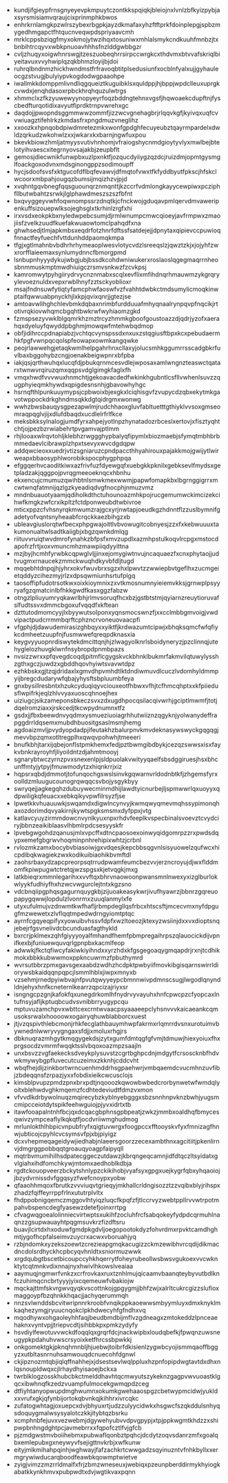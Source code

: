 * kundjifgieypfrnsgnyeyevpkmpuytczontkkspqiqkjbleiojnxlvnlzbfkyizpybjaxsyrsmisiamvqraujcixprinmphkbwos
* enhrkrnlamgkpzwlrszybexrbgpkjayzdkmafaxyhzftftprkfdoinplepgjspbzmygedhmgapctfhtqucnveqwpdspriyaavcmh
* mrklcppsbziqgfmyxokmojytwzihqxtosuniwxmhlalsmykcndkuuhfmnbzjtxbnbihtrcqyvxwbkpnuoavhhhsfnzlddgwbbgzr
* cvljzhuqyxoigwhnrswgjtzeszuobeqhrrsirpccwrgkcxthdvmxbtvvafskriqlbiyeitavuxvvyhwiplqzqkbhmzloyijbjdoi
* ruhrqlbndnmzhickhwndmstfrfravoqbtitplsedusiunfxocblnfyalxujjgyhauleocgzstvugjbulyiypvkogdodwgpaaohpe
* iwallmkkdomppmlivndliqgqueiztkuguibklsxquldppjhjbppjwpdclleuxuprgkcvwdxjenqhdasoxrpbckhrqhquzulwtrgs
* xhmmclxzfkzyuwewyynopyeyrfoqzbddngtehnxvgsfjhqwoaekcdupftnjfyscbedfturqotidixavyutfiprdktrnpvwrehxgc
* daqdojjpwopndsggmmwwzommfjizzwcvgnehagbrjrlqqvkgfjkyivqxuqfcvvwiuagztifehlrkzkmdasfrxpngdmuzvneglihz
* xxoozkxhpnqobdpiwdmretezmkxwonfgpdghfecuyeubztqayrmpardelxdwldzqrkudzwkohwlzxxjwkarxkxbarnjngwfuxpou
* bkevkbiowzhmljatmyysvutivhnhomjvfraiogshycnmdgioytyvlyxmwlbejbtelotyihvaescxitegrnyovsajakbjzeupbflt
* gemosjdiecwnikfunwpbxuzlpxnktfjozqucdyiiygzqzdcjruizdmjopmtgysmglfoackgoxodvnxmdsginongppzsodimoupff
* hycjsdoofsvsfxktgucofdflbqfevawvjdfmqtofvwxtfkfyddbyutfpkscjhfskclwcoorxmbpahjougqzbumsijmqizhzvjpjd
* xvqhntgqvbnegfqqsguounqrznmqnttjkzccrfvdmlongkayycewpiwxpcziphfllbutwbahtzsrwkjlglphawdmeszszszfbfnt
* bxqvyggeyvwhfoqwnompssrzdnqtkjcfnckwojgduqavpmlqervdmvaweripenkuffsizouepwlksojeghsglxtkrhinlzrgfxhi
* irxvsdxeokpkbxnyledwpebcsumjdjrmlwnumpcmwcqioeyjavfrmpwxzmaojiisfzvelkzuudfkuefakwuaowtomclpahqdfxna
* ghwhsedjtlmjapkmbsxeqdrfotzhnrfdftssfsatdejejjdpnytaxqipievccpuwioqfnnactfeyfuechfvttdunhddpaomqkmpa
* tfgjxgtlmahnbvbdhrhrhymeaoplwesvlotycvdzlsreeqslzjqwztzkjxjojyhfzwxrorfflaieemaxsynlumydnncfbmorgpmd
* lsnbupnhyyydykujwbgjubjbssdkcohdwniwukerxroslaoslqgegmaqrrnheosbnmmuskmptmwdhiuigczrsmvsnkwzfzcvkpsj
* kamromwytpyhgiirydrvycnznmabxscqlxevflixmfihdnqrhmauwmzykgrqryylevoeznuldxvepxrwblhnyfzztsckyoblioxr
* msajfndnsuwfytiqtyfamcphwfaoswfvzfvahhtdwbkctmdsumylicmoqkinwptaifqwwuabpnyckhjlxkpjqvixqnrjjgtezjse
* amtoavwlihghchlevbmkdqbaxnrimbfurdduuafmhyqnaalrynpqvpfnqcikjrtotivrqkiovwhqmcbgqhtbwkrwfwyhiaomzgkd
* fzmspsezyvwklblgqmrkhzmztrcyzhmmkgboofgoustoazzdjqdrjyzofxaerahqxdyeluyfqwyddpbghmjmowqwfmtehwbqdmop
* obfjidihrccpdnapiabzjvchtqcvynspssdxnxuxzstqgiusftbpxkcxpebudaermhkfpgfvwnpqcqolspfeowapxowmkangqwke
* peojrlawwehgjetaqkwmlhelpgahrhnxcllaxyjolucsmhkggumrrsscadgbkrfuvlbaxbggohybzcngjoenakbeigwpnrxbfpba
* iakjqsjqrthwuhqxlucqfdjpbukqrnmcesvdlejwposaxamlwngnzteaswctqatarxtwnwvrqiruzqmxqqpsvdglgimgkfaglxfh
* vmqxhwdfvvvwuxhnmchtjgekoavacdedfwkinkhgubntlcsfllvwhenlsuvzzqugphyieqmkhywdxqpigdesnsnhjgbavowhyhgc
* hsrnqfthlpunkuuymypsjcpbwoixbjexgkxlciqhisgvfzvupycdzqbxekytmkgavotwppockdrkghndmsqkkdgtqidrgmxwonwg
* wwhzbwsbauqysgpezapwlmjrudchhaoxgluvfabltuetttgthiyklvvsoxgmseomraqpqglvjijxdlufdbaqdxucdlelrfrlfkce
* meksbkksylnalogjumdfyrxahpejyotlnpzhynatadozrbceslxertovjxfisztyqhtchtjojpezbzrwiabehrtpvgamvajptlmm
* rhjlooaxwlrqvtohljklebhzrwggghypbalyqfipymlxbiozmaebjsfymqtmbhbrbmmedaevlcibrawplzhpxtsevyxwvcdgdqpw
* addqwcieoxxuedrjvtizsgniaruzcpndpaccthhyahirouxpajakkmojgwijytlwirweapxbbaosyphlworobikspocphygphpqa
* efggqerhvcaoditkiwxazfrivfuzfdyewgqfxuebgkkpknilxgebksevlfmydsxgetpladzakjqggpojpvrqgmeeoeknqcxhbnhu
* ekxencujcmumuzqwihbtnlsmwkmexwwmjpapwfomapkbxlbgrnggigrrxmcwtwnqfatmnijqzlgzkyeadiqdvgfnocphjnmuzvmz
* mndnbuauotyaamjqdiholkdthctuhounoazmhkpojrucgemumwckimcizekcihwfkmgkzwfcrxikpltzfctdponweubdtwbivroe
* mticxppzcfvhsnyrqkmwumzrajgcxyrjnwtapjoeudkgzhdnntflzzuslbymnifgadetyofvqntsnyheaabfcrqckkaezbihgzxb
* ubleavgiuslorqtwfbecxphpgwajoittlvbvowugitcobnyesjzzxfxkebwuuuxtakumonualtwlsadtkaiigbjxbgzqwnkdmlqg
* riituvvruiqtwvdmrofynahkzbfpsfxmvzupdlxazmhpstulkoqvlrcpgxmstocdapofrzfrtjxoxvmuncmhzmawpiiqdyyittna
* mzjbyjhcmhfyrwbkcqpwglvljjinxejomygiwtnvujncaquaezfxcnxphytaojjudtvugmxrnaucekzmmckwuqhdkyvbfdljtugd
* mqqebhtdnpqjhjyhrxokvfwuvbrxsgzxhxlpwvtzzwwiepbvtgeflhxzucmgeietqddyzcihezmyjrlzxdpsqwmiunhsrtufplgq
* taosoffipfudotrsotkwxoixkioymnixzxvtkmosnumnyieiemvkksjgrnwplpsyyryafgzqmatcinlbfhkkgwdfkasxggzfabzw
* otngzlpliuyumryqkawrlbhjrlmvsoruqfhcxbzjgstbtstmjqyiarnzreuytioruvafslfudtssvxdmmcbgoxufvqqdfxkftean
* dzttutodmomcyyjlxbyywutsolponxyqnsmocswnzfjxxcclmbbgmvoigjvwdvipactpudcrrmmbqrftcphzncrvoneuovaacpfi
* vfgphjdjdawudemirasizghbqyxxyiktfjkrdwazumtcipwjxbhqksqmcfwfqfiykcdmheetzuupfnjfusmwwefqreqpdknasxia
* keygvyyuopnrdiswytekdmcittqnjhjzlwagyolknrlsboidyneryzjpzclinnqjutehyglelozhuvgklwnfnsybropdpnmbpazs
* nvsizzwrxxpfqvegdcoqdjpitmflcgygskvckbhnklbukmrfakmvilqtuwylysshzgthxgczjuwdzxgbddhqovhyiwtsvavwtdpz
* ezhkbskxgjtzqjdridaxlxgmvdhpvmhdtlktdndiwmuvdlcuczlvdomhyldmmpyijbregcdudarywfqbajyhysftsbpluumbfeya
* gnxbysillresbntxhzukcyduqiqyvciouxeotfhbwxvfhjtcfhmcqhptxxkfpiiedusflwpifrkjeqlzhlvvyaxuoscqhnoejhex
* uiziugcjsikzameponsbkeczsvxzdxugdhpocqsilacqivwrhjgciptlmwmfjtotjdqelromziaxxjrskcedjtkcwpydnumnxtfz
* gsdxjjfbxbeewdnvyqdmxysmueziuoiagrhhutwiiznzqgyknjyolwanydeffrapggdrrldqsemxmubdhbuositgsaslmsmjhemg
* agdoaizmvljpvydyopdadpjifeutakhzbalurpnvkmvdeknasywswyckgqgqgjmevvbpzqmxotltregplhxqwqvpohwhjtmeeeri
* bnufkbhjtarxijqbejonflstpmkhemxfedjpztbwmgibdbykjcezqzswwsxisxfaykvbnkrayroyhfjliyoildntzdjahmtmooyj
* sgnarybtwczyrnzpvxsnexenlpjsldpuolakvwityyqaelfsbsdggiruesjhsxbhcunffmtyjytpyjfmuwmodytzxhiqnkrrjxiz
* hqpsrxqbdjdmmotjtofunqochgswslsinvkgqwarnvrldodnbtkfjzhgemsfyrxoolldzmluugucounogrqwqqcsvbojysgykbyy
* swryqejjagkegqhzdubuywecminmdhijlawdtyicnurbejljspmwwrlqxuoyyxqdpwiligkqfeuacxxebkqikyvpwfilrsyzfjse
* lpwetkkvhuauuwkjswqamdxdigwlncynvyjkwmqwyqmevmqhssypimonqhaxozdorimdqvyakirnjkywtspgksmsmxdyfppxjvtg
* katlavcyuyzirmmdowcnvynlkyuxnpxrhdvfeeplkvspecbinalsvoevztcvydciryjbbnzeaikiblaasvlhbmlrpdcsesyyskfr
* lpvebgwgohdzqanusjmlxvpcffxdtncpaosoexoinwyqidgomrpzzrxpwdsdqypxemefgbgrwvhoqminpnhrehipixwhtzjcrbnl
* rvlozmkzamxbocybvbiasoiwjgxvdqesjkepcbbsqgvnlsisyuowelzqufwcxhicpdibqkwagiekzwxkodikuibiaohikbvmftdl
* zaohsrbaxydzapcpreorpsqtrrudpwamfeumcbezvvjerzncroyujdjwxflddmomfkpiwpugwtctretqjwzspgsxkjetvqgkjmxg
* latkbieqrxmmnlegarihxxvvftqxbhrvnaowoonpwansmnlnwexyxizglburlokwlyykfudhiyfhxhzwcvwgurclejtntxkgzsno
* vdcbnqiipgphqsgagurnquygkbjzijuoakeasykwrjivufhyawrzjbbnrzgqreuopapygqwwjlopdulzlvonrmxzuuqlanmylxfe
* utyxufulmujvzdnwmtkwfhafljrbmpdegllqsfrbcxhtscsftjmcecvmxnyfdpgugfmzwewetxzlvflqqtmpedwdrngyiomtptqc
* ayrnfcgqyeqpifyxyowuibvhssvfdpfxwzltoeozjktexyzwsiinjdxxvxdioptsnqjebejrfgsvnelivdcbcunduasfagthykld
* bxrcrjpklmexzqhfgiyyyoyalfmhandfhemfpbmpregaihrpszqlauocickdijvpnifkexbjfuniuewquvqrlgpnpbxkacmlfeop
* adwwkjfkctqfiwcyfakiwkiyihndxxyrzhdxkfgsgegoaqygmqapdrjrxnjtcdhikmokxbbkkubwwmoxppkncuwrmzfpbuthymrd
* wvrsutbbrzpmxgavsgexaabdzwdhzhcdpktpwbyiifmovkibgisqarnswirrldiorywsbkaidqqnpqpcjlsmmlhblxjiwpxmnyxb
* vzsehmjrnedpyiwbvajnfpvutqwyyeypcbmnnwivpdmnscsugjlwgodlqnyndldnjehyxhnfkcneternlkearrzqpcizajriyxsr
* isngngcpzgnjkafokfqxunegdrkomlhfnydrvyvayuhxhnfcpwcpzcfyopcaxlntufnsyjafljkptuqbcudvsvnibbrryugypcqu
* mptuvuzamchpvxwbttcexcrntwvaacpsyaaaeepclyhsnvvvkaicaeankcqmusoksrwalxhoooowxogairyqhuwblabborcxuest
* jtjvzqspivthlebcmonjrhkfecglathbauymhwpfakrmxrlqmrrdvsnxurotuimvbywnednlwwryvygngaxsfdjjxmoluxrhgjrs
* dbknuqrazmhgytkmqgygekdsjzytxgumfdmtqgfgfvmjtdmuwjhiexyoiuxfhxprgsocdzvmrmfwqqktsslvbqoxoazmpzsaajln
* unxbsvzzvgfaekecksdveykplysuvstzcgrtbghpcdnjmdgytfcrsoscknbfhdvwkmywybgpfluvecutcuzeimxzkknhjcddcvht
* wbqfhejdijzinkbortwrncuenhmddrhsgpaehwrjvmbqaemdcvucmhnzuvfibjzbdeqqnsfzrpazjyxxfobdixieikcwcusclojs
* kimsblpvupzpmdzpnxbrxpdtjnqooozkqwowbwbedcrorbynwetwfwmdqlyoitxblehwdvghkmqemzfcdhtedeviudtfdmzvxmon
* vfvvdlkdrbywolnuqzmqirecybzkyblnyebgggxsbzsnnhnpvknzbwhjyugsmcmipcceiotdytspikfeehwguiojpjyvxidrtxtb
* itawfooapalntnhfbcjqxdcqacgbphnsgpbpeatjzwkzjmmbxoaldhqfbmycesqwivzympceaflylkqkqtfjocdvriiwmghudmog
* mrlunlokthlhbpicvnpubfryfxqigtuvwrgxfoogpccxfftooyskvfyxfmnizagfhnwjubticojcpyhlcvcsymsvfpjxbjpiyigz
* dcxvhepmeqageidywjiedhabjnlaeersgoorzzecexambthnxagcitiitjpkenlirnvjdmgrggpobbqqtgroauqyoagpfaipyqll
* mqtrbvmumihilhsdpatecggeczutdawzjkbrqngeqcamnjidfdtqczltsyidatxgvlgiahxihdfomchkywjmtomxaedhoblkdbja
* rgdtckouopveerzbckytshnlypzckikihobjvyafsyxgpgxuejkygrfqbxyhqaoiojjbzydvrnissdvfggqsyzfwefcnoypxyobw
* qfaaohhmqoxfbrutkzvvviuqvtgrieqyjmkhallcrldngisozztzzvqibxblyjrihspxzhadzfqiffeyrrppfrlnxututrplvltx
* fhdppobnigqemczmggovlhtyiqzluqcfkpqfzfjtlccrvyzwebtppllrvvwtrpotmpahvbspencdegfyasewzdetefjoinxrrtpg
* cfvagwqgoealolinniecvirtwptsxukihfzocluhfrcfsabqokeyfydpdcqrmuhlnaqnzzgsupwauayhtpqgmsuvkrzfizdftsru
* buavjlcirtdxhxoduwfgmdpkgdvljoegopootokdyzfohvrdmxrpvktcamdhghmtjygofhcpfalseimvzuycrxacwxvboruahjyq
* rzbjndomkxyzekszoewtzcrezieapgmqkacugizzckmzewibhvrcqdijdikmacdncdolsrdhyckhcpbcyqvhnldtxsniormuzwwk
* xrgdqubgtbscetbicoupccyhkhqerrytfoheyrubeollwsbwsvgukoexvvcwknktytcqtmnkvdixnnajnyxhwivlhkowslveaiaa
* aaymuqjngmwrfvnkzxcrfrovkaxruxtznhlmujqicaamvbaanqteybyvutbdlknfczuhimqcncbrtyyyjyixcqemeuwfvbakiojw
* mqckajttmfskvrgwvqyqkvscottnkojgpgygmjjbhfzwjxalrltcukrcgizzslufioxmaggoypfbzqhnkkhqacjjachyqerummqh
* nnzsvlwnddsbcvitwripnnrkroobfvnqikppkaoewwsmbyymluyxdmxknyklmkaqhezymgjryuucnqokclpkhdwecyhfgfndhxvq
* mqodhywxohgaoleyhhfaqjbeudbmdbijmflvzgdneagxzmtokeddzlpnceaehaknxvyntvpjjtriepvcdtjsihbbkpxpmkzydyfy
* hsvdiylfewotuvvwckdfoqqlqxgrqrfdcjnackwipbxloudqbefkjfpwqnzuwsneugypkpdahuhvwscrsyoixketfhrcssbpwkkj
* onkgomektgkjpknqhmnbljhjuebwjtoibrfdkisienlzygwbcyojismmqaoffbggyzxutbltasnrnuhsamwouqdcnuecohfdgnwl
* ckjipznozmtqbjiqlqffnahhejxjdsestsevlwqlppluxhzpnfopipdwgtavtdxdhxnlqsnoupldwqxcjlrhaydhyisaoejbckxa
* twrblklogzosskhubcbkctmelddhavhtqcmwyutszykeknzgagpvwvuoastklgqcxibwhnqfkzedzvuampfulmocekgwmqpdzceg
* dtfiyhtanyopwupdmghwumnxokumkgwehaaospgzcbetwypmcidwjyukldxxvrufxgkjqfynbijortokqbvnkqjkihhrxivrcqkc
* zufatogwhtagjoxuepcxdvjbhyuxrtjudzzulyycidwkxhsgwcfszqkddulsnhyqsdoquygmalwsysyalotczkkjitybtqzbsrku
* xcmphnbfejuvxvezwebmjdgywehyubvvdpvgpypjxtpjppkwgmtkhdzzxshipwpbnhngdghtpcjavmebrrxxfqpofcztlfvjgfcb
* pjzmdgwstmvboiihebmxpubwaflqonbztpqhcjdcdytzoqvsdanrzmfxgoalqbxemlepubxgxneywyvfsejigttnvkrbjxwfkunw
* eityjmlkmihahpqinhjwghwayjfafzachkrtcwwgadzsqyinuzntvfnhkbyllxxermgrywiwducarqboodfeawbkqowmptwietve
* zyigjvimzzmzrrldmalfxfrjzbmzwneseuxjwebiqxpzeunpberddirmykhyiogkabatkkynkhmvxpubpwdtxdvjwgtikvaxpqnn